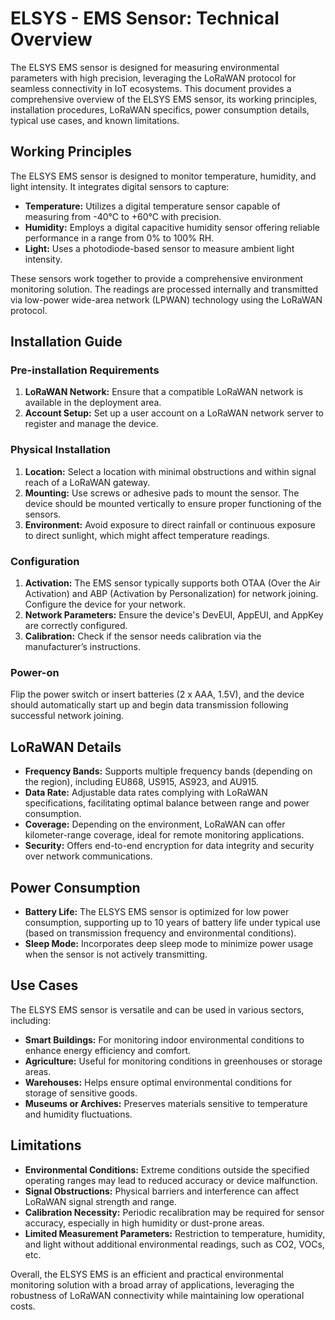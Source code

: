 # ELSYS - EMS Sensor: Technical Overview

The ELSYS EMS sensor is designed for measuring environmental parameters with high precision, leveraging the LoRaWAN protocol for seamless connectivity in IoT ecosystems. This document provides a comprehensive overview of the ELSYS EMS sensor, its working principles, installation procedures, LoRaWAN specifics, power consumption details, typical use cases, and known limitations.

## Working Principles

The ELSYS EMS sensor is designed to monitor temperature, humidity, and light intensity. It integrates digital sensors to capture:

- **Temperature:** Utilizes a digital temperature sensor capable of measuring from -40°C to +60°C with precision.
- **Humidity:** Employs a digital capacitive humidity sensor offering reliable performance in a range from 0% to 100% RH.
- **Light:** Uses a photodiode-based sensor to measure ambient light intensity.

These sensors work together to provide a comprehensive environment monitoring solution. The readings are processed internally and transmitted via low-power wide-area network (LPWAN) technology using the LoRaWAN protocol.

## Installation Guide

### Pre-installation Requirements
1. **LoRaWAN Network:** Ensure that a compatible LoRaWAN network is available in the deployment area.
2. **Account Setup:** Set up a user account on a LoRaWAN network server to register and manage the device.

### Physical Installation
1. **Location:** Select a location with minimal obstructions and within signal reach of a LoRaWAN gateway.
2. **Mounting:** Use screws or adhesive pads to mount the sensor. The device should be mounted vertically to ensure proper functioning of the sensors.
3. **Environment:** Avoid exposure to direct rainfall or continuous exposure to direct sunlight, which might affect temperature readings.

### Configuration
1. **Activation:** The EMS sensor typically supports both OTAA (Over the Air Activation) and ABP (Activation by Personalization) for network joining. Configure the device for your network.
2. **Network Parameters:** Ensure the device's DevEUI, AppEUI, and AppKey are correctly configured.
3. **Calibration:** Check if the sensor needs calibration via the manufacturer’s instructions.

### Power-on
Flip the power switch or insert batteries (2 x AAA, 1.5V), and the device should automatically start up and begin data transmission following successful network joining.

## LoRaWAN Details

- **Frequency Bands:** Supports multiple frequency bands (depending on the region), including EU868, US915, AS923, and AU915.
- **Data Rate:** Adjustable data rates complying with LoRaWAN specifications, facilitating optimal balance between range and power consumption.
- **Coverage:** Depending on the environment, LoRaWAN can offer kilometer-range coverage, ideal for remote monitoring applications.
- **Security:** Offers end-to-end encryption for data integrity and security over network communications.

## Power Consumption

- **Battery Life:** The ELSYS EMS sensor is optimized for low power consumption, supporting up to 10 years of battery life under typical use (based on transmission frequency and environmental conditions).
- **Sleep Mode:** Incorporates deep sleep mode to minimize power usage when the sensor is not actively transmitting.

## Use Cases

The ELSYS EMS sensor is versatile and can be used in various sectors, including:

- **Smart Buildings:** For monitoring indoor environmental conditions to enhance energy efficiency and comfort.
- **Agriculture:** Useful for monitoring conditions in greenhouses or storage areas.
- **Warehouses:** Helps ensure optimal environmental conditions for storage of sensitive goods.
- **Museums or Archives:** Preserves materials sensitive to temperature and humidity fluctuations.

## Limitations

- **Environmental Conditions:** Extreme conditions outside the specified operating ranges may lead to reduced accuracy or device malfunction.
- **Signal Obstructions:** Physical barriers and interference can affect LoRaWAN signal strength and range.
- **Calibration Necessity:** Periodic recalibration may be required for sensor accuracy, especially in high humidity or dust-prone areas.
- **Limited Measurement Parameters:** Restriction to temperature, humidity, and light without additional environmental readings, such as CO2, VOCs, etc.

Overall, the ELSYS EMS is an efficient and practical environmental monitoring solution with a broad array of applications, leveraging the robustness of LoRaWAN connectivity while maintaining low operational costs.